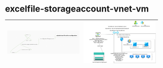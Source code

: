 # excelfile-storageaccount-vnet-vm



| <img src="whiteboard-mindmap.jpg" />  | <img src="Azure-Representation.jpg"/> | 
|--|--|
